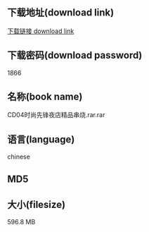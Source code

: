## 下载地址(download link)
[下载链接 download link](https://voluble-croquembouche-d321dc.netlify.app/?s=CD04%E6%97%B6%E5%B0%9A%E5%85%88%E9%94%8B%E5%A4%9C%E5%BA%97%E7%B2%BE%E5%93%81%E4%B8%B2%E7%83%A7.rar)

## 下载密码(download password)
1866

## 名称(book name)
CD04时尚先锋夜店精品串烧.rar.rar

## 语言(language)
chinese

## MD5


## 大小(filesize)
596.8 MB
